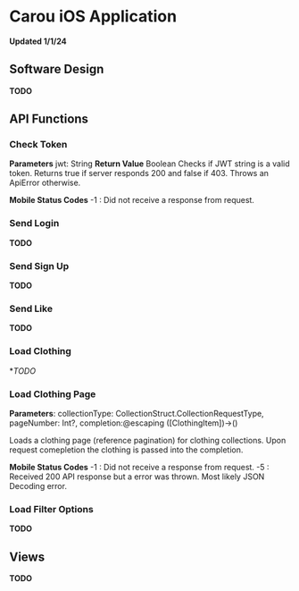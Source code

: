 #  Carou iOS Application
**Updated 1/1/24**

## Software Design
**TODO**

## API Functions
### Check Token
**Parameters** jwt: String
**Return Value** Boolean
Checks if JWT string is a valid token. Returns true if server responds 200 and false if 403. Throws an ApiError otherwise.

**Mobile Status Codes**
-1 : Did not receive a response from request.

### Send Login
**TODO**

### Send Sign Up
**TODO**

### Send Like
**TODO**

### Load Clothing
**TODO*

### Load Clothing Page
**Parameters**: collectionType: CollectionStruct.CollectionRequestType, pageNumber: Int?, completion:@escaping ([ClothingItem])->()

Loads a clothing page (reference pagination) for clothing collections. Upon request comepletion the clothing is passed into the completion.

**Mobile Status Codes**
-1 : Did not receive a response from request.
-5 :  Received 200 API response but a error was thrown. Most likely JSON Decoding error.


### Load Filter Options
**TODO**

## Views
**TODO**



